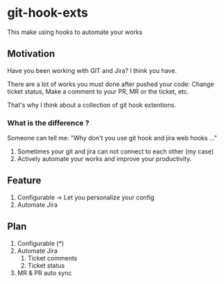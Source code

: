 # git-hook-exts
This make using hooks to automate your works

## Motivation
Have you been working with GIT and Jira? I think you have. 

There are a lot of works you must done after pushed your code: Change ticket status, Make a comment to your PR, MR or the ticket, etc.

That's why I think about a collection of git hook extentions.
### What is the difference ?
Someone can tell me: "Why don't you use git hook and jira web hooks ..."
1. Sometimes your git and jira can not connect to each other (my case)
2. Actively automate your works and improve your productivity.

## Feature
1. Configurable -> Let you personalize your config
2. Automate Jira

## Plan
1. Configurable (*)
2. Automate Jira 
   1. Ticket comments
   2. Ticket status
3. MR & PR auto sync
